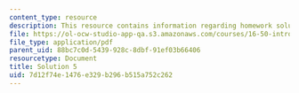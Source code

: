 ```yaml
---
content_type: resource
description: This resource contains information regarding homework solution 5.
file: https://ol-ocw-studio-app-qa.s3.amazonaws.com/courses/16-50-introduction-to-propulsion-systems-spring-2012/7d12f74e1476e329b296b515a752c262_MIT16_50S12_sol5.pdf
file_type: application/pdf
parent_uid: 88bc7c0d-5439-928c-8dbf-91ef03b66406
resourcetype: Document
title: Solution 5
uid: 7d12f74e-1476-e329-b296-b515a752c262
---
```

